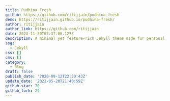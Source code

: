 ```yaml
---
title: Pudhina Fresh
github: https://github.com/ritijjain/pudhina-fresh
demo: https://ritijjain.github.io/pudhina-fresh/
author: ritijjain
author_link: https://github.com/ritijjain
date: 2023-11-30T07:37:06.127Z
description: A minimal yet feature-rich Jekyll theme made for personal websites and blogs.
ssg:
  - Jekyll
css: []
cms: []
category:
  - Blog
draft: false
publish_date: '2020-09-12T22:30:43Z'
update_date: '2022-05-28T21:40:59Z'
github_star: 70
github_fork: 29
---
```

